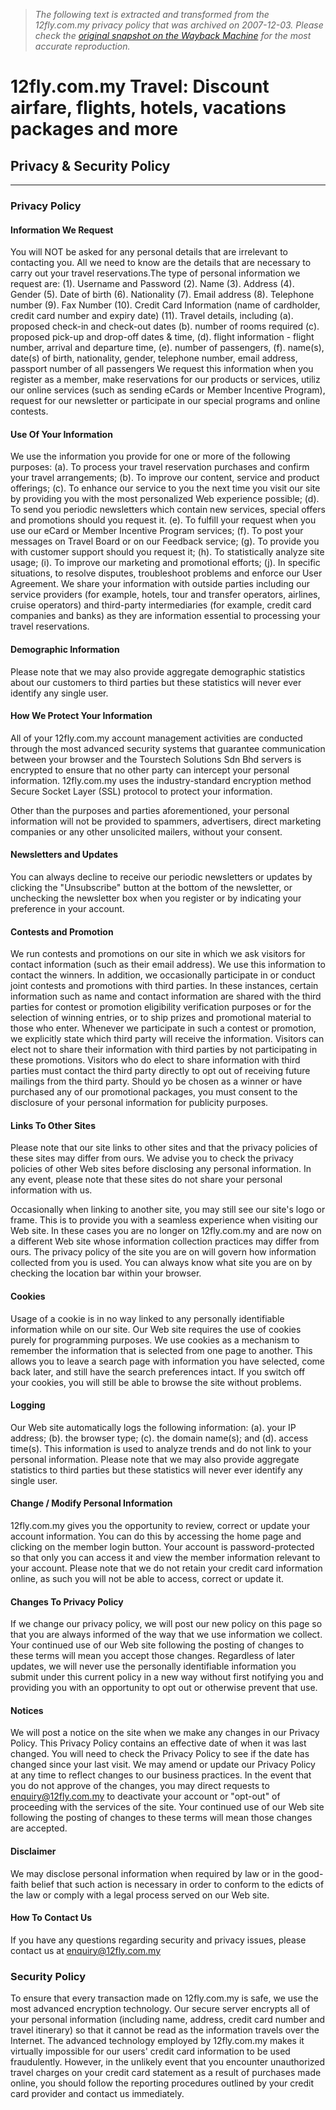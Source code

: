 > *The following text is extracted and transformed from the 12fly.com.my privacy policy that was archived on 2007-12-03. Please check the [original snapshot on the Wayback Machine](https://web.archive.org/web/20071203025037id_/http%3A//www.12fly.com.my/PrivacySecurity.aspx) for the most accurate reproduction.*

# 12fly.com.my Travel: Discount airfare, flights, hotels, vacations packages and more

## Privacy & Security Policy  
  
---  
  
### Privacy Policy  
  
#### Information We Request

You will NOT be asked for any personal details that are irrelevant to contacting you. All we need to know are the details that are necessary to carry out your travel reservations.The type of personal information we request are: (1). Username and Password (2). Name (3). Address (4). Gender (5). Date of birth (6). Nationality (7). Email address (8). Telephone number (9). Fax Number (10). Credit Card Information (name of cardholder, credit card number and expiry date) (11). Travel details, including (a). proposed check-in and check-out dates (b). number of rooms required (c). proposed pick-up and drop-off dates & time, (d). flight information - flight number, arrival and departure time, (e). number of passengers, (f). name(s), date(s) of birth, nationality, gender, telephone number, email address, passport number of all passengers We request this information when you register as a member, make reservations for our products or services, utiliz our online services (such as sending eCards or Member Incentive Program), request for our newsletter or participate in our special programs and online contests.  
  
#### Use Of Your Information

We use the information you provide for one or more of the following purposes: (a). To process your travel reservation purchases and confirm your travel arrangements; (b). To improve our content, service and product offerings; (c). To enhance our service to you the next time you visit our site by providing you with the most personalized Web experience possible; (d). To send you periodic newsletters which contain new services, special offers and promotions should you request it. (e). To fulfill your request when you use our eCard or Member Incentive Program services; (f). To post your messages on Travel Board or on our Feedback service; (g). To provide you with customer support should you request it; (h). To statistically analyze site usage; (i). To improve our marketing and promotional efforts; (j). In specific situations, to resolve disputes, troubleshoot problems and enforce our User Agreement. We share your information with outside parties including our service providers (for example, hotels, tour and transfer operators, airlines, cruise operators) and third-party intermediaries (for example, credit card companies and banks) as they are information essential to processing your travel reservations.  
  
#### Demographic Information

Please note that we may also provide aggregate demographic statistics about our customers to third parties but these statistics will never ever identify any single user.  
  
#### How We Protect Your Information

All of your 12fly.com.my account management activities are conducted through the most advanced security systems that guarantee communication between your browser and the Tourstech Solutions Sdn Bhd servers is encrypted to ensure that no other party can intercept your personal information. 12fly.com.my uses the industry-standard encryption method Secure Socket Layer (SSL) protocol to protect your information.

Other than the purposes and parties aforementioned, your personal information will not be provided to spammers, advertisers, direct marketing companies or any other unsolicited mailers, without your consent.  
  
#### Newsletters and Updates

You can always decline to receive our periodic newsletters or updates by clicking the "Unsubscribe" button at the bottom of the newsletter, or unchecking the newsletter box when you register or by indicating your preference in your account.  
  
#### Contests and Promotion

We run contests and promotions on our site in which we ask visitors for contact information (such as their email address). We use this information to contact the winners. In addition, we occasionally participate in or conduct joint contests and promotions with third parties. In these instances, certain information such as name and contact information are shared with the third parties for contest or promotion eligibility verification purposes or for the selection of winning entries, or to ship prizes and promotional material to those who enter. Whenever we participate in such a contest or promotion, we explicitly state which third party will receive the information. Visitors can elect not to share their information with third parties by not participating in these promotions. Visitors who do elect to share information with third parties must contact the third party directly to opt out of receiving future mailings from the third party. Should yo be chosen as a winner or have purchased any of our promotional packages, you must consent to the disclosure of your personal information for publicity purposes.  
  
#### Links To Other Sites

Please note that our site links to other sites and that the privacy policies of these sites may differ from ours. We advise you to check the privacy policies of other Web sites before disclosing any personal information. In any event, please note that these sites do not share your personal information with us. 

Occasionally when linking to another site, you may still see our site's logo or frame. This is to provide you with a seamless experience when visiting our Web site. In these cases you are no longer on 12fly.com.my and are now on a different Web site whose information collection practices may differ from ours. The privacy policy of the site you are on will govern how information collected from you is used. You can always know what site you are on by checking the location bar within your browser.  
  
#### Cookies

Usage of a cookie is in no way linked to any personally identifiable information while on our site. Our Web site requires the use of cookies purely for programming purposes. We use cookies as a mechanism to remember the information that is selected from one page to another. This allows you to leave a search page with information you have selected, come back later, and still have the search preferences intact. If you switch off your cookies, you will still be able to browse the site without problems.  
  
#### Logging

Our Web site automatically logs the following information: (a). your IP address; (b). the browser type; (c). the domain name(s); and (d). access time(s). This information is used to analyze trends and do not link to your personal information. Please note that we may also provide aggregate statistics to third parties but these statistics will never ever identify any single user.  
  
#### Change / Modify Personal Information

12fly.com.my gives you the opportunity to review, correct or update your account information. You can do this by accessing the home page and clicking on the member login button. Your account is password-protected so that only you can access it and view the member information relevant to your account. Please note that we do not retain your credit card information online, as such you will not be able to access, correct or update it.  
  
#### Changes To Privacy Policy

If we change our privacy policy, we will post our new policy on this page so that you are always informed of the way that we use information we collect. Your continued use of our Web site following the posting of changes to these terms will mean you accept those changes. Regardless of later updates, we will never use the personally identifiable information you submit under this current policy in a new way without first notifying you and providing you with an opportunity to opt out or otherwise prevent that use.  
  
#### Notices

We will post a notice on the site when we make any changes in our Privacy Policy. This Privacy Policy contains an effective date of when it was last changed. You will need to check the Privacy Policy to see if the date has changed since your last visit. We may amend or update our Privacy Policy at any time to reflect changes to our business practices. In the event that you do not approve of the changes, you may direct requests to enquiry@12fly.com.my to deactivate your account or "opt-out" of proceeding with the services of the site. Your continued use of our Web site following the posting of changes to these terms will mean those changes are accepted.  
  
#### Disclaimer

We may disclose personal information when required by law or in the good-faith belief that such action is necessary in order to conform to the edicts of the law or comply with a legal process served on our Web site.  
  
#### How To Contact Us

If you have any questions regarding security and privacy issues, please contact us at enquiry@12fly.com.my  
  
### Security Policy  
  
To ensure that every transaction made on 12fly.com.my is safe, we use the most advanced encryption technology. Our secure server encrypts all of your personal information (including name, address, credit card number and travel itinerary) so that it cannot be read as the information travels over the Internet. The advanced technology employed by 12fly.com.my makes it virtually impossible for our users' credit card information to be used fraudulently. However, in the unlikely event that you encounter unauthorized travel charges on your credit card statement as a result of purchases made online, you should follow the reporting procedures outlined by your credit card provider and contact us immediately. 
